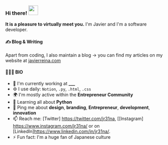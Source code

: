 ### Hi there! <img src="https://raw.githubusercontent.com/MartinHeinz/MartinHeinz/master/wave.gif" width="30px">
**It is a pleasure to virtually meet you.** I'm Javier and I'm a software developer. 


#### &#x270d; Blog & Writing

Apart from coding, I also maintain a blog → you can find my articles on my website at [javierreina.com](https://javierreina.com/)



<!-- ##### NOW

- 🔭 I’m currently working on 
- 🌐 Crafting the
- 💅 Youtube
- 🎙 Podcast 
- 💬 Currently -->

#### 🙎🏻‍♂️ BIO

- 🏢  I'm currently working at **___**
- ⚙️  I use daily: `Notion`, `.py`, `.html`, `.css`
- 🌍  I'm mostly active within the **Entrepreneur Community**
- 🌱  Learning all about **Python**
- 💬  Ping me about **design**, **branding**, **Entrepreneur**, **development**, **innovation**
- 📫  Reach me: [Twitter] https://twitter.com/jr31na, [[Instagram] https://www.instagram.com/jr31na/ or on [LinkedIn]https://www.linkedin.com/in/jr31na/.
- ⚡️  Fun fact: I'm a huge fan of Japanese culture



<!-- Resources -->
<!-- Icons: https://simpleicons.org/ -->
<!-- GitHub Stats: https://github.com/anuraghazra/github-readme-stats -->
<!-- Emojis: https://emojipedia.org/emoji/ -->
<!-- HTML Emojis: https://www.fileformat.info/index.htm -->
<!-- Shields: https://shields.io/ -->
<!-- Awesome GitHub Profile README: https://github.com/abhisheknaiidu/awesome-github-profile-readme -->
